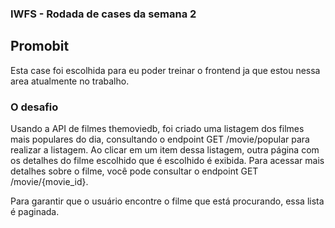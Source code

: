 ### IWFS - Rodada de cases da semana 2

## Promobit

Esta case foi escolhida para eu poder treinar o frontend ja que estou nessa area atualmente no trabalho.

### O desafio
Usando a API de filmes themoviedb, foi criado uma listagem dos filmes mais populares do dia, consultando o endpoint GET /movie/popular para realizar a listagem. Ao clicar em um item dessa listagem, outra página com os detalhes do filme escolhido que é escolhido é exibida. Para acessar mais detalhes sobre o filme, você pode consultar o endpoint GET /movie/{movie_id}.

Para garantir que o usuário encontre o filme que está procurando, essa lista é paginada.

